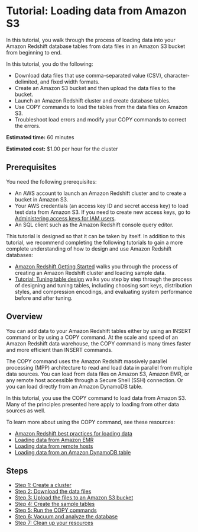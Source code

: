 # Tutorial: Loading data from Amazon S3<a name="tutorial-loading-data"></a>

In this tutorial, you walk through the process of loading data into your Amazon Redshift database tables from data files in an Amazon S3 bucket from beginning to end\. 

In this tutorial, you do the following: 
+ Download data files that use comma\-separated value \(CSV\), character\-delimited, and fixed width formats\. 
+ Create an Amazon S3 bucket and then upload the data files to the bucket\. 
+ Launch an Amazon Redshift cluster and create database tables\. 
+ Use COPY commands to load the tables from the data files on Amazon S3\. 
+ Troubleshoot load errors and modify your COPY commands to correct the errors\.

**Estimated time:** 60 minutes

**Estimated cost:** $1\.00 per hour for the cluster

## Prerequisites<a name="tutorial-loading-data-prerequisites"></a>

You need the following prerequisites:
+ An AWS account to launch an Amazon Redshift cluster and to create a bucket in Amazon S3\.
+ Your AWS credentials \(an access key ID and secret access key\) to load test data from Amazon S3\. If you need to create new access keys, go to [Administering access keys for IAM users](https://docs.aws.amazon.com/IAM/latest/UserGuide/ManagingCredentials.html)\.
+ An SQL client such as the Amazon Redshift console query editor\. 

This tutorial is designed so that it can be taken by itself\. In addition to this tutorial, we recommend completing the following tutorials to gain a more complete understanding of how to design and use Amazon Redshift databases: 
+ [Amazon Redshift Getting Started](https://docs.aws.amazon.com/redshift/latest/gsg/) walks you through the process of creating an Amazon Redshift cluster and loading sample data\. 
+ [Tutorial: Tuning table design](tutorial-tuning-tables.md) walks you step by step through the process of designing and tuning tables, including choosing sort keys, distribution styles, and compression encodings, and evaluating system performance before and after tuning\.

## Overview<a name="tutorial-loading-data-overview"></a>

You can add data to your Amazon Redshift tables either by using an INSERT command or by using a COPY command\. At the scale and speed of an Amazon Redshift data warehouse, the COPY command is many times faster and more efficient than INSERT commands\. 

The COPY command uses the Amazon Redshift massively parallel processing \(MPP\) architecture to read and load data in parallel from multiple data sources\. You can load from data files on Amazon S3, Amazon EMR, or any remote host accessible through a Secure Shell \(SSH\) connection\. Or you can load directly from an Amazon DynamoDB table\. 

In this tutorial, you use the COPY command to load data from Amazon S3\. Many of the principles presented here apply to loading from other data sources as well\. 

To learn more about using the COPY command, see these resources: 
+ [Amazon Redshift best practices for loading data](c_loading-data-best-practices.md)
+ [Loading data from Amazon EMR](loading-data-from-emr.md)
+ [Loading data from remote hosts](loading-data-from-remote-hosts.md)
+ [Loading data from an Amazon DynamoDB table](t_Loading-data-from-dynamodb.md)

## Steps<a name="tutorial-loading-data-steps"></a>
+ [Step 1: Create a cluster](tutorial-loading-data-launch-cluster.md)
+ [Step 2: Download the data files](tutorial-loading-data-download-files.md)
+ [Step 3: Upload the files to an Amazon S3 bucket](tutorial-loading-data-upload-files.md)
+ [Step 4: Create the sample tables](tutorial-loading-data-create-tables.md)
+ [Step 5: Run the COPY commands](tutorial-loading-run-copy.md)
+ [Step 6: Vacuum and analyze the database](tutorial-loading-data-vacuum.md)
+ [Step 7: Clean up your resources](tutorial-loading-data-clean-up.md)